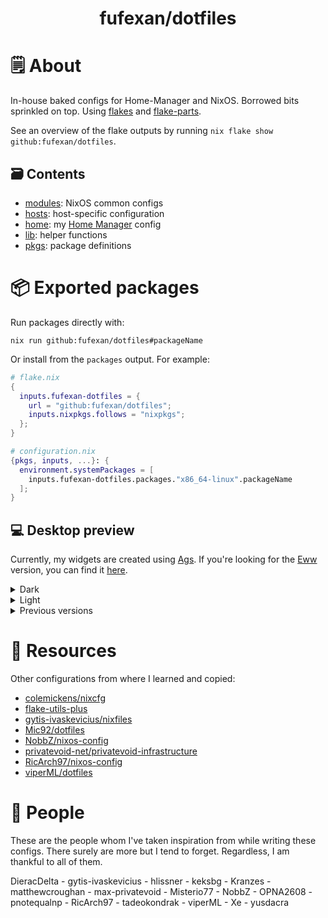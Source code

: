 <h1 align="center">fufexan/dotfiles</h1>

# 🗒 About

In-house baked configs for Home-Manager and NixOS. Borrowed bits sprinkled on
top. Using [flakes](https://nixos.wiki/wiki/Flakes) and
[flake-parts](https://github.com/hercules-ci/flake-parts).

See an overview of the flake outputs by running
`nix flake show github:fufexan/dotfiles`.

## 🗃️ Contents

- [modules](modules): NixOS common configs
- [hosts](hosts): host-specific configuration
- [home](home): my [Home Manager](https://github.com/nix-community/home-manager)
  config
- [lib](lib): helper functions
- [pkgs](pkgs): package definitions

# 📦 Exported packages

Run packages directly with:

```console
nix run github:fufexan/dotfiles#packageName
```

Or install from the `packages` output. For example:

```nix
# flake.nix
{
  inputs.fufexan-dotfiles = {
    url = "github:fufexan/dotfiles";
    inputs.nixpkgs.follows = "nixpkgs";
  };
}

# configuration.nix
{pkgs, inputs, ...}: {
  environment.systemPackages = [
    inputs.fufexan-dotfiles.packages."x86_64-linux".packageName
  ];
}
```

## 💻 Desktop preview

Currently, my widgets are created using [Ags](https://github.com/Aylur/ags/). If
you're looking for the [Eww](https://github.com/elkowar/eww) version, you can
find it [here](https://github.com/fufexan/dotfiles/tree/eww).

<details>
<summary>
Dark
</summary>
<a href="https://drive.google.com/file/d/1W-bwn3UwbMxReiiNqMmq38noa7Xw0Gj1/preview">
  <img src="https://github.com/fufexan/dotfiles/assets/36706276/d0cc86c8-39b1-4a49-b9d9-6f161f2420f2" alt="Desktop Preview Dark">
</a>
*Hint: click to go to a video showcase*
</details>
<details>
<summary>
Light
</summary>
<img src="https://github.com/fufexan/dotfiles/assets/36706276/badef73f-b45a-45a2-b1d6-fe615d5f89b2" alt="Desktop Preview Light">
</details>

<details>
<summary>
Previous versions
</summary>
  <img src="https://user-images.githubusercontent.com/36706276/216402032-ff32fcad-ca21-49d3-9c29-6ff0d2d8b1d8.png" alt="Desktop Preview">
  <img src="https://user-images.githubusercontent.com/36706276/236707086-ea6cb781-8b0c-45d3-b6a1-2c6a4d5e2582.png" alt="Desktop Preview">
</details>

# 💾 Resources

Other configurations from where I learned and copied:

- [colemickens/nixcfg](https://github.com/colemickens/nixcfg)
- [flake-utils-plus](https://github.com/gytis-ivaskevicius/flake-utils-plus)
- [gytis-ivaskevicius/nixfiles](https://github.com/gytis-ivaskevicius/nixfiles)
- [Mic92/dotfiles](https://github.com/Mic92/dotfiles)
- [NobbZ/nixos-config](https://github.com/NobbZ/nixos-config)
- [privatevoid-net/privatevoid-infrastructure](https://github.com/privatevoid-net/privatevoid-infrastructure)
- [RicArch97/nixos-config](https://github.com/RicArch97/nixos-config)
- [viperML/dotfiles](https://github.com/viperML/dotfiles)

# 👥 People

These are the people whom I've taken inspiration from while writing these
configs. There surely are more but I tend to forget. Regardless, I am thankful
to all of them.

DieracDelta - gytis-ivaskevicius - hlissner - keksbg - Kranzes -
matthewcroughan - max-privatevoid - Misterio77 - NobbZ - OPNA2608 -
pnotequalnp - RicArch97 - tadeokondrak - viperML - Xe - yusdacra

